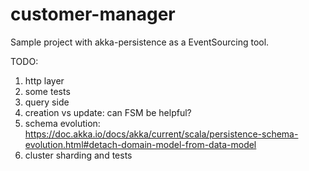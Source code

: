 # customer-manager
Sample project with akka-persistence as a EventSourcing tool.

TODO:
1. http layer
2. some tests
3. query side
4. creation vs update: can FSM be helpful?
5. schema evolution: https://doc.akka.io/docs/akka/current/scala/persistence-schema-evolution.html#detach-domain-model-from-data-model
6. cluster sharding and tests
